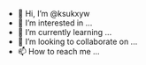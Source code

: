 - 👋 Hi, I’m @ksukxyw
- 👀 I’m interested in ...
- 🌱 I’m currently learning ...
- 💞️ I’m looking to collaborate on ...
- 📫 How to reach me ...

<!---
ksukxyw/ksukxyw is a ✨ special ✨ repository because its `README.md` (this file) appears on your GitHub profile.
You can click the Preview link to take a look at your changes.
--->
